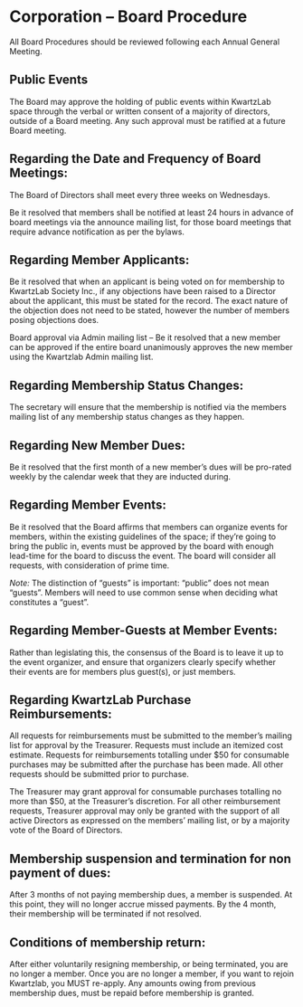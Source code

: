 # Corporation – Board Procedure

All Board Procedures should be reviewed following each Annual General Meeting.

## Public Events

The Board may approve the holding of public events within KwartzLab space through the verbal or written consent of a majority of directors, outside of a Board meeting. Any such approval must be ratified at a future Board meeting.

## Regarding the Date and Frequency of Board Meetings:

The Board of Directors shall meet every three weeks on Wednesdays.

Be it resolved that members shall be notified at least 24 hours in advance of board meetings via the announce mailing list, for those board meetings that require advance notification as per the bylaws.

## Regarding Member Applicants:

Be it resolved that when an applicant is being voted on for membership to KwartzLab Society Inc., if any objections have been raised to a Director about the applicant, this must be stated for the record. The exact nature of the objection does not need to be stated, however the number of members posing objections does.

Board approval via Admin mailing list – Be it resolved that a new member can be approved if the entire board unanimously approves the new member using the Kwartzlab Admin mailing list.

## Regarding Membership Status Changes:

The secretary will ensure that the membership is notified via the members mailing list of any membership status changes as they happen.

## Regarding New Member Dues:

Be it resolved that the first month of a new member’s dues will be pro-rated weekly by the calendar week that they are inducted during.

## Regarding Member Events:

Be it resolved that the Board affirms that members can organize events for members, within the existing guidelines of the space; if they’re going to bring the public in, events must be approved by the board with enough lead-time for the board to discuss the event. The board will consider all requests, with consideration of prime time.

*Note:* The distinction of “guests” is important: “public” does not mean “guests”. Members will need to use common sense when deciding what constitutes a “guest”.

## Regarding Member-Guests at Member Events:

Rather than legislating this, the consensus of the Board is to leave it up to the event organizer, and ensure that organizers clearly specify whether their events are for members plus guest(s), or just members.

## Regarding KwartzLab Purchase Reimbursements:

All requests for reimbursements must be submitted to the member’s mailing list for approval by the Treasurer. Requests must include an itemized cost estimate. Requests for reimbursements totalling under $50 for consumable purchases may be submitted after the purchase has been made. All other requests should be submitted prior to purchase.

The Treasurer may grant approval for consumable purchases totalling no more than $50, at the Treasurer’s discretion. For all other reimbursement requests, Treasurer approval may only be granted with the support of all active Directors as expressed on the members’ mailing list, or by a majority vote of the Board of Directors.

## Membership suspension and termination for non payment of dues:

After 3 months of not paying membership dues, a member is suspended. At this point, they will no longer accrue missed payments. By the 4 month, their membership will be terminated if not resolved.

## Conditions of membership return:

After either voluntarily resigning membership, or being terminated, you are no longer a member. Once you are no longer a member, if you want to rejoin Kwartzlab, you MUST re-apply. Any amounts owing from previous membership dues, must be repaid before membership is granted.

